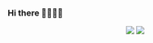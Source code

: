 ### Hi there 👋👋👋👋

<!--

Here are some ideas to get you started:

- 🔭 I’m currently working on ...
- 🌱 I’m currently learning ...
- 👯 I’m looking to collaborate on ...
- 🤔 I’m looking for help with ...
- 💬 Ask me about ...
- 📫 How to reach me: ...
- 😄 Pronouns: ...
- ⚡ Fun fact: ...
-->


<p align = "center">
  <img src = "https://github-readme-stats-nine-omega-89.vercel.app/api?username=SediRockStar&count_private=true&line_height=20&theme=tokyonight&hide_rank=false&show_icons=true&include_all_commits=false">
  <img src = "https://github-readme-stats-nine-omega-89.vercel.app/api/top-langs/?username=SediRockStar&layout=compact&theme=tokyonight&include_all_commits=false">
</p>
